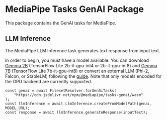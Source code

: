 # MediaPipe Tasks GenAI Package

This package contains the GenAI tasks for MediaPipe.

## LLM Inference

The MediaPipe LLM Inference task generates text response from input text.

In order to begin, you must have a model available. You can download [Gemma
2B](https://www.kaggle.com/models/google/gemma/frameworks/tfLite/variations/gemma-2b-it-gpu-int4)
(TensorFlow Lite 2b-it-gpu-int4 or 2b-it-gpu-int8) and [Gemma
7B](https://www.kaggle.com/models/google/gemma/tfLite/gemma-1.1-7b-it-gpu-int8)
(TensorFlow Lite 7b-it-gpu-int8) or convert an external LLM
(Phi-2, Falcon, or StableLM) following the
[guide](https://developers.google.com/mediapipe/solutions/genai/llm_inference/web_js#convert-model).
Note that only models encoded for the GPU backend are currently supported.
```
const genai = await FilesetResolver.forGenAiTasks(
    "https://cdn.jsdelivr.net/npm/@mediapipe/tasks-genai/wasm"
);
const llmInference = await LlmInference.createFromModelPath(genai, MODEL_URL);
const response = await llmInference.generateResponse(inputText);
```

